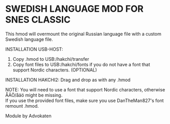 # SWEDISH LANGUAGE MOD FOR SNES CLASSIC

This hmod will overmount the original Russian language file with a custom Swedish language file.

INSTALLATION USB-HOST:
1. Copy .hmod to USB:/hakchi/transfer
2. Copy font files to USB:/hakchi/fonts if you do not have a font that support Nordic characters. (OPTIONAL) 

INSTALLATION HAKCHI2:
Drag and drop as with any .hmod

NOTE:
You will need to use a font that support Nordic characters, otherwise ÅÄÖ/åäö might be missing.<br>
If you use the provided font files, make sure you use DanTheMan827's font remount .hmod.

Module by Advokaten
